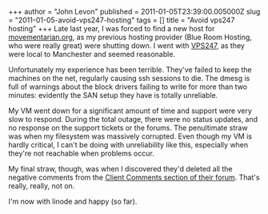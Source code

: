 +++
author = "John Levon"
published = 2011-01-05T23:39:00.005000Z
slug = "2011-01-05-avoid-vps247-hosting"
tags = []
title = "Avoid vps247 hosting"
+++
Late last year, I was forced to find a new host for
[movementarian.org](http://movementarian.org/), as my previous hosting
provider (Blue Room Hosting, who were really great) were shutting down.
I went with [VPS247](http://vps247.com), as they were local to
Manchester and seemed reasonable.

  
Unfortunately my experience has been terrible. They've failed to keep
the machines on the net, regularly causing ssh sessions to die. The
dmesg is full of warnings about the block drivers failing to write for
more than two minutes: evidently the SAN setup they have is totally
unreliable.

  
My VM went down for a significant amount of time and support were very
slow to respond. During the total outage, there were no status updates,
and no response on the support tickets or the forums. The penultimate
straw was when my filesystem was massively corrupted. Even though my VM
is hardly critical, I can't be doing with unreliability like this,
especially when they're not reachable when problems occur.

  
My final straw, though, was when I discovered they'd deleted all the
negative comments from the [Client Comments section of their
forum](http://www.vps247.com/forums/forumdisplay.php?10-Client-Comments).
That's really, really, not on.

  
I'm now with linode and happy (so far).
